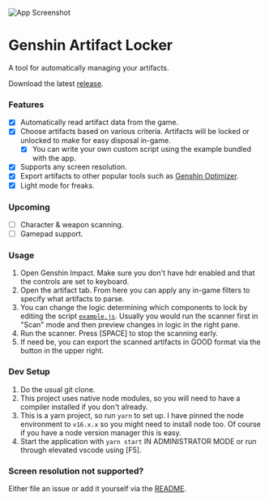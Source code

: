 <!--
TODO

- [x] Artifact end of list detection
- [x] Artifact card string formatting
- [x] Artifact card lock state
- [x] Update read artifacts when locking to reflect new lock status
- [ ] Tooltips, hovers
- [ ] Pause on _any_ keyboard press (+resume??/stop)
- [x] Dropdown
  - Routine lock options read, read&lock, lock
  - Scoring method popularity/rarity with and/or condition
- [x] export data
- [x] 16:9 (1920×1080), 16:10 (1920×1200)
  - [ ] Adding screen resolutions readme
- [ ] Install instructions + images
- [x] Bundle sharp, tesseract
- [ ] Save settings in local storage
- [x] GL window icon

Stretch:

- scrape data from from other languages of lineup simulator
- bg art
- scan other pages
- overlay with keystroke info (e.g. emergency stop)
- find better source for GOOD data
- Pause on bad data, option to skip artifact or skip all, maybe fix on the spot
- Test score percentile creation
- General repo qol: git merge hooks for testing etc.
- VJoy?? and gamepad method
- Better Layout component
- Multiple artifact list layouts
- Theme large sizes (e.g. artifact card list)
- Way to filter:
  - rarity
  - level
  - substat roll chance
- lerna/package separation for main process, windows
- Language dropdown select
- Check for offset ui (when changing screen resolutions)

Minor:
- Change window chrome color when changing theme/dark mode

Fun:
- Change primary color based on favorite character

-->

![App Screenshot](https://github.com/Jugbot/genshin-locker/assets/5402388/4d9746c2-70e7-4de1-bbab-552cffff3542)

# Genshin Artifact Locker

A tool for automatically managing your artifacts.

Download the latest [release](https://github.com/Jugbot/genshin-locker/releases).

### Features

- [x] Automatically read artifact data from the game.
- [x] Choose artifacts based on various criteria. Artifacts will be locked or unlocked to make for easy disposal in-game.
  - [x] You can write your own custom script using the example bundled with the app.
- [x] Supports any screen resolution.
- [x] Export artifacts to other popular tools such as [Genshin Optimizer].
- [x] Light mode for freaks.

### Upcoming

- [ ] Character & weapon scanning.
- [ ] Gamepad support.

### Usage

1. Open Genshin Impact. Make sure you don't have hdr enabled and that the controls are set to keyboard.
2. Open the artifact tab. From here you can apply any in-game filters to specify what artifacts to parse.
3. You can change the logic determining which components to lock by editing the script [`example.js`](https://github.com/Jugbot/genshin-locker/blob/main/resources/ArtifactScripts/example.js). Usually you would run the scanner first in "Scan" mode and then preview changes in logic in the right pane.
4. Run the scanner. Press [SPACE] to stop the scanning early.
5. If need be, you can export the scanned artifacts in GOOD format via the button in the upper right.

### Dev Setup

1. Do the usual git clone.
2. This project uses native node modules, so you will need to have a compiler installed if you don't already.
3. This is a yarn project, so run `yarn` to set up. I have pinned the node environment to `v16.x.x` so you might need to install node too. Of course if you have a node version manager this is easy.
4. Start the application with `yarn start` IN ADMINISTRATOR MODE or run through elevated vscode using [F5].

### Screen resolution not supported?

Either file an issue or add it yourself via the [README](./packages/automation/src/landmarks/README.md).

[Lineup Simulator]: https://act.hoyolab.com/ys/event/bbs-lineup-ys-sea/index.html
[Genshin Optimizer]: https://frzyc.github.io/genshin-optimizer

